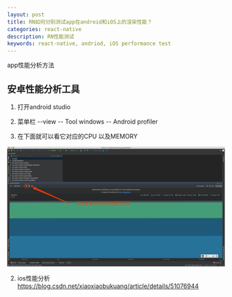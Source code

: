 ```yaml
---
layout: post
title: RN如何分别测试app在android和iOS上的渲染性能？
categories: react-native
description: RN性能测试
keywords: react-native, andriod, iOS performance test
---
```


app性能分析方法

## 安卓性能分析工具
1. 打开android studio

2. 菜单栏 --view -- Tool windows -- Android profiler

3. 在下面就可以看它对应的CPU 以及MEMORY

![安卓性能分析](/assets/images/2018/11/android-analysis.png)


2. ios性能分析
https://blog.csdn.net/xiaoxiaobukuang/article/details/51076944